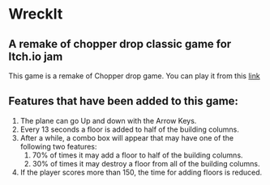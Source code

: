 # WreckIt
## A remake of chopper drop classic game for Itch.io jam
This game is a remake of Chopper drop game.
You can play it from this [link](https://www.classicgamesarcade.com/game/21739/chopper-drop.html)
## Features that have been added to this game:
  1. The plane can go Up and down with the Arrow Keys.
  2. Every 13 seconds a floor is added to half of the building columns.
  3. After a while, a combo box will appear that may have one of the following two features:
      1. 70% of times it may add a floor to half of the building columns.
      2. 30% of times it may destroy a floor from all of the building columns.
  4. If the player scores more than 150, the time for adding floors is reduced.

